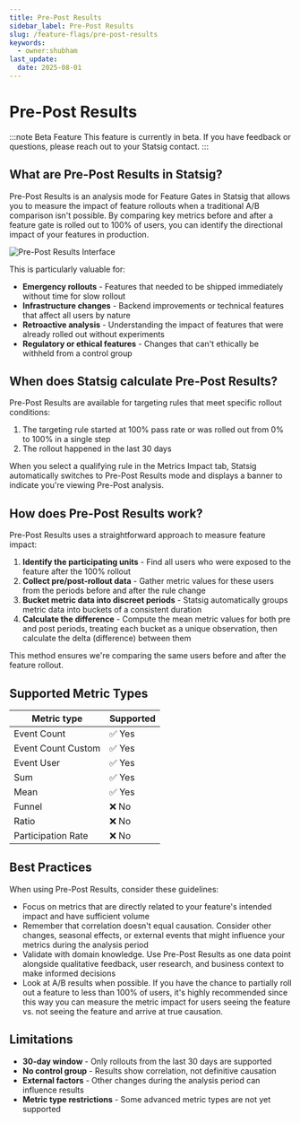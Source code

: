 ```yaml
---
title: Pre-Post Results
sidebar_label: Pre-Post Results
slug: /feature-flags/pre-post-results
keywords:
  - owner:shubham
last_update:
  date: 2025-08-01
---
```


# Pre-Post Results

:::note Beta Feature
This feature is currently in beta. If you have feedback or questions, please reach out to your Statsig contact.
:::

## What are Pre-Post Results in Statsig?

Pre-Post Results is an analysis mode for Feature Gates in Statsig that allows you to measure the impact of feature rollouts when a traditional A/B comparison isn't possible. By comparing key metrics before and after a feature gate is rolled out to 100% of users, you can identify the directional impact of your features in production.

![Pre-Post Results Interface](/img/pre-post-results.png)

This is particularly valuable for:

- **Emergency rollouts** - Features that needed to be shipped immediately without time for slow rollout
- **Infrastructure changes** - Backend improvements or technical features that affect all users by nature
- **Retroactive analysis** - Understanding the impact of features that were already rolled out without experiments
- **Regulatory or ethical features** - Changes that can't ethically be withheld from a control group

## When does Statsig calculate Pre-Post Results?

Pre-Post Results are available for targeting rules that meet specific rollout conditions:

1. The targeting rule started at 100% pass rate or was rolled out from 0% to 100% in a single step
2. The rollout happened in the last 30 days

When you select a qualifying rule in the Metrics Impact tab, Statsig automatically switches to Pre-Post Results mode and displays a banner to indicate you're viewing Pre-Post analysis.

## How does Pre-Post Results work?

Pre-Post Results uses a straightforward approach to measure feature impact:

1. **Identify the participating units** - Find all users who were exposed to the feature after the 100% rollout
2. **Collect pre/post-rollout data** - Gather metric values for these users from the periods before and after the rule change
3. **Bucket metric data into discreet periods** - Statsig automatically groups metric data into buckets of a consistent duration
4. **Calculate the difference** - Compute the mean metric values for both pre and post periods, treating each bucket as a unique observation, then calculate the delta (difference) between them

This method ensures we're comparing the same users before and after the feature rollout.

## Supported Metric Types

| Metric type | Supported |
|-------------|-----------|
| Event Count | ✅ Yes |
| Event Count Custom | ✅ Yes |
| Event User | ✅ Yes |
| Sum | ✅ Yes |
| Mean | ✅ Yes |
| Funnel | ❌ No |
| Ratio | ❌ No |
| Participation Rate | ❌ No |

## Best Practices

When using Pre-Post Results, consider these guidelines:

- Focus on metrics that are directly related to your feature's intended impact and have sufficient volume
- Remember that correlation doesn't equal causation. Consider other changes, seasonal effects, or external events that might influence your metrics during the analysis period
- Validate with domain knowledge. Use Pre-Post Results as one data point alongside qualitative feedback, user research, and business context to make informed decisions
- Look at A/B results when possible. If you have the chance to partially roll out a feature to less than 100% of users, it's highly recommended since this way you can measure the metric impact for users seeing the feature vs. not seeing the feature and arrive at true causation.

## Limitations

- **30-day window** - Only rollouts from the last 30 days are supported
- **No control group** - Results show correlation, not definitive causation
- **External factors** - Other changes during the analysis period can influence results
- **Metric type restrictions** - Some advanced metric types are not yet supported
